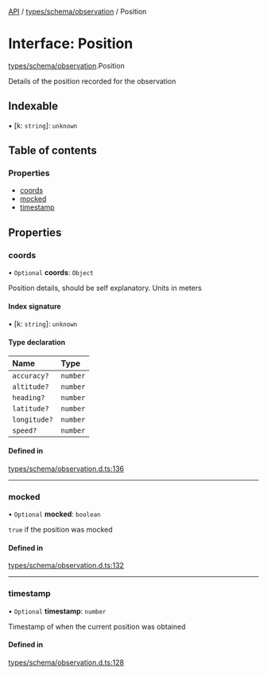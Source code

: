 [API](../README.md) / [types/schema/observation](../modules/types_schema_observation.md) / Position

# Interface: Position

[types/schema/observation](../modules/types_schema_observation.md).Position

Details of the position recorded for the observation

## Indexable

▪ [k: `string`]: `unknown`

## Table of contents

### Properties

- [coords](types_schema_observation.Position.md#coords)
- [mocked](types_schema_observation.Position.md#mocked)
- [timestamp](types_schema_observation.Position.md#timestamp)

## Properties

### coords

• `Optional` **coords**: `Object`

Position details, should be self explanatory. Units in meters

#### Index signature

▪ [k: `string`]: `unknown`

#### Type declaration

| Name | Type |
| :------ | :------ |
| `accuracy?` | `number` |
| `altitude?` | `number` |
| `heading?` | `number` |
| `latitude?` | `number` |
| `longitude?` | `number` |
| `speed?` | `number` |

#### Defined in

[types/schema/observation.d.ts:136](https://github.com/digidem/mapeo-schema/blob/4111126/types/schema/observation.d.ts#L136)

___

### mocked

• `Optional` **mocked**: `boolean`

`true` if the position was mocked

#### Defined in

[types/schema/observation.d.ts:132](https://github.com/digidem/mapeo-schema/blob/4111126/types/schema/observation.d.ts#L132)

___

### timestamp

• `Optional` **timestamp**: `number`

Timestamp of when the current position was obtained

#### Defined in

[types/schema/observation.d.ts:128](https://github.com/digidem/mapeo-schema/blob/4111126/types/schema/observation.d.ts#L128)
